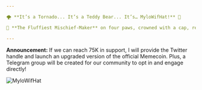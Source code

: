 ```yaml
---

🌪️ **It’s a Tornado... It’s a Teddy Bear... It’s… MyloWifHat!** 🐾

👑 **The Fluffiest Mischief-Maker** on four paws, crowned with a cap, reigning supreme over the kingdom of Solana.

---
```


**Announcement:**
If we can reach 75K in support, I will provide the Twitter handle and launch an upgraded version of the official Memecoin. Plus, a Telegram group will be created for our community to opt in and engage directly!

![MyloWifHat](logo.png)

